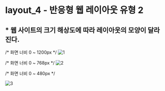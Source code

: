 # layout_4 - 반응형 웹 레이아웃 유형 2
## * 웹 사이트의 크기 해상도에 따라 레이아웃의 모양이 달라진다.


/* 화면 너비 0 ~ 1200px */
![1](https://user-images.githubusercontent.com/37132897/166249926-371a1042-901a-47fa-8fc2-99e001ff6e85.JPG)


/* 화면 너비 0 ~ 768px */
![2](https://user-images.githubusercontent.com/37132897/166249937-593ba1fe-6b7b-4ec8-9b13-e9b84f4b192a.JPG)


/* 화면 너비 0 ~ 480px */

![3](https://user-images.githubusercontent.com/37132897/166249948-f13bc550-0961-4929-b85f-84bbb2faf02d.JPG)
